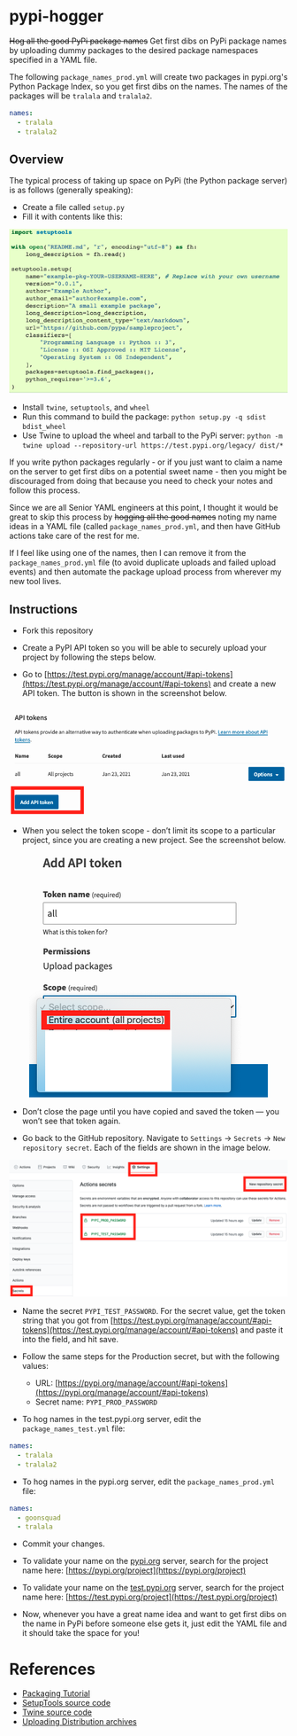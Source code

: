 # pypi-hogger

~~Hog all the good PyPi package names~~ Get first dibs on PyPi package names by uploading dummy packages to the desired package namespaces  specified in a YAML file.

The following `package_names_prod.yml` will create two packages in pypi.org's Python Package Index, so you get first dibs on the names. The names of the packages will be `tralala` and `tralala2`.

```yaml
names:
  - tralala
  - tralala2
```

## Overview

The typical process of taking up space on PyPi (the Python package server) is as follows (generally speaking):

* Create a file called `setup.py`
* Fill it with contents like this:

<p align="center">
  <img src="docs/images/dynamic-setuptools.png">
</p>

* Install `twine`, `setuptools`, and `wheel`
* Run this command to build the package: `python setup.py -q sdist bdist_wheel`
* Use Twine to upload the wheel and tarball to the PyPi server: `python -m twine upload --repository-url https://test.pypi.org/legacy/ dist/*`

If you write python packages regularly - or if you just want to claim a name on the server to get first dibs on a potential sweet name - then you might be discouraged from doing that because you need to check your notes and follow this process.

Since we are all Senior YAML engineers at this point, I thought it would be great to skip this process by ~~hogging all the good names~~ noting my name ideas in a YAML file (called `package_names_prod.yml`, and then have GitHub actions take care of the rest for me.

If I feel like using one of the names, then I can remove it from the `package_names_prod.yml` file (to avoid duplicate uploads and failed upload events) and then automate the package upload process from wherever my new tool lives.

## Instructions

* Fork this repository

* Create a PyPI API token so you will be able to securely upload your project by following the steps below.

* Go to [https://test.pypi.org/manage/account/#api-tokens](https://test.pypi.org/manage/account/#api-tokens) and create a new API token. The button is shown in the screenshot below.

<p align="center">
  <img src="docs/images/add-api-token.png">
</p>

* When you select the token scope - don’t limit its scope to a particular project, since you are creating a new project. See the screenshot below.

<p align="center">
  <img src="docs/images/token-scope.png">
</p>

* Don’t close the page until you have copied and saved the token — you won’t see that token again.

* Go back to the GitHub repository. Navigate to `Settings` -> `Secrets` -> `New repository secret`. Each of the fields are shown in the image below.

<p align="center">
  <img src="docs/images/new-repository-secret.png">
</p>

* Name the secret `PYPI_TEST_PASSWORD`. For the secret value, get the token string that you got from [https://test.pypi.org/manage/account/#api-tokens](https://test.pypi.org/manage/account/#api-tokens) and paste it into the field, and hit save.
* Follow the same steps for the Production secret, but with the following values:
  - URL: [https://pypi.org/manage/account/#api-tokens](https://pypi.org/manage/account/#api-tokens)
  - Secret name: `PYPI_PROD_PASSWORD`

* To hog names in the test.pypi.org server, edit the `package_names_test.yml` file:

```yaml
names:
  - tralala
  - tralala2
```
* To hog names in the pypi.org server, edit the `package_names_prod.yml` file:

```yaml
names:
  - goonsquad
  - tralala
```

* Commit your changes.
* To validate your name on the [pypi.org](https://pypi.org/project) server, search for the project name here: [https://pypi.org/project](https://pypi.org/project)
* To validate your name on the [test.pypi.org](https://test.pypi.org/project) server, search for the project name here: [https://test.pypi.org/project](https://test.pypi.org/project)

* Now, whenever you have a great name idea and want to get first dibs on the name in PyPi before someone else gets it, just edit the YAML file and it should take the space for you!

# References

* [Packaging Tutorial](https://packaging.python.org/tutorials/packaging-projects/)
* [SetupTools source code](https://github.com/pypa/setuptools/tree/main/setuptools)
* [Twine source code](https://github.com/pypa/twine/)
* [Uploading Distribution archives](https://packaging.python.org/tutorials/packaging-projects/#uploading-the-distribution-archives)
